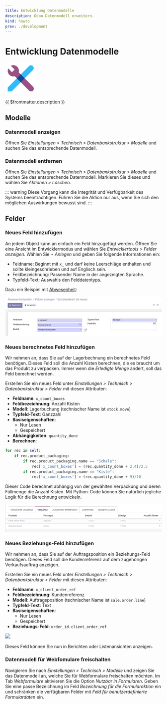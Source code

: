 ```yaml
---
title: Entwicklung Datenmodelle
description: Odoo Datenmodell erweitern.
kind: howto
prev: ./development
---
```


# Entwicklung Datenmodelle

![icons_odoo_web_studio](attachments/icons_odoo_web_studio.png)

{{ $frontmatter.description }}

## Modelle

### Datenmodell anzeigen

Öffnen Sie _Einstellungen > Technisch > Datenbankstruktur > Modelle_ und suchen Sie das entsprechende Datenmodell.

### Datenmodell entfernen

Öffnen Sie _Einstellungen > Technisch > Datenbankstruktur > Modelle_ und suchen Sie das entsprechende Datenmodell. Markieren Sie dieses und wählen Sie _Aktionen > Löschen_.

::: warning
Diese Vorgang kann die Integrität und Verfügbarkeit des Systems beeinträchtigen. Führen Sie die Aktion nur aus, wenn Sie sich den möglichen Auswirkungen bewusst sind.
:::

## Felder

### Neues Feld hinzufügen

An jedem Objekt kann an einfach ein Feld hinzugefügt werden. Öffnen Sie eine Ansicht im Entwicklermodus und wählen Sie _Entwicklertools > Felder anzeigen_. Wählen Sie _+ Anlegen_ und geben Sie folgende Informationen ein:

- Feldname: Beginnt mit `x_` und darf keine Leerschläge enthalten und sollte kleingeschrieben und auf Englisch sein.
- Feldbezeichnung: Passender Name in der angezeigten Sprache.
- Typfeld-Text: Auswahls den Felddatentyps.

Dazu ein Beispiel mit [Abwesenheit](HR%20Holidays.md):

![](attachments/Entwicklung%20Neues%20Feld%20auf%20Abwesenheitszeiten.png)

### Neues berechnetes Feld hinzufügen

Wir nehmen an, dass Sie auf der Lagerbechnung ein berechnetes Feld benötigen. Dieses Feld soll die Anzahl Kisten berechnen, die es braucht um das Produkt zu verpacken. Immer wenn die _Erledigte Menge_ ändert, soll das Feld berechnet werden.

Erstellen Sie ein neues Feld unter _Einstellungen > Technisch > Datenbankstruktur > Felder_ mit diesen Attributen:

- **Feldname**: `x_count_boxes`
- **Feldbezeichnung**: Anzahl Kisten
- **Modell**: Lagerbuchung (technischer Name ist `stock.move`)
- **Typfeld-Text**: Ganzzahl
- **Basiseigenschaften**:
    - Nur Lesen
    - Gespeichert
- **Abhängigkeiten**: `quantity_done`
- **Berechnen**:

```python
for rec in self:
	if rec.product_packaging:
		if rec.product_packaging.name == "Schale":
			rec['x_count_boxes'] = (rec.quantity_done + 2.4)/2.5
		if rec.product_packaging.name == "Kiste":
			rec['x_count_boxes'] = (rec.quantity_done + 9)/10
```

Dieser Code berechnet abhängig von der gewählten Verpackung und deren Füllmenge die Anzahl Kisten. Mit Python-Code können Sie natürlich jegliche Logik für die Berechnung entwickeln.

![](attachments/Entwicklung%20Berechnetes%20Feld.png)

### Neues Beziehungs-Feld hinzufügen

Wir nehmen an, dass Sie auf der Auftragsposition ein Beziehungs-Feld benötigen. Dieses Feld soll die Kundenreferenz auf dem zugehörigen Verkaufsauftrag anzeigen.

Erstellen Sie ein neues Feld unter _Einstellungen > Technisch > Datenbankstruktur > Felder_ mit diesen Attributen:

- **Feldname**: `x_client_order_ref`
- **Feldbezeichnung**: Kundenreferenz
- **Modell**: Auftragsposition (technischer Name ist `sale.order.line`)
- **Typfeld-Text**: Text
- **Basiseigenschaften**:
    - Nur Lesen
    - Gespeichert
- **Beziehungs-Feld**: `order_id.client_order_ref`

![](attachments/Entwicklung%20Neues%20Beziehungs-Feld%20hinzufügen.png)

Dieses Feld können Sie nun in Berichten oder Listenansichten anzeigen.

### Datenmodell für Webfomulare freischalten

Navigieren Sie nach _Einstellungen > Technisch > Modelle_ und zeigen Sie das Datenmodell an, welche Sie für Webformulare freischalten möchten. Im Tab _Webformulare_ aktivieren Sie die Option _Nutzbar in Formularen_. Geben Sie eine passe Bezeichnung im Feld _Bezeichnung für die Formularaktion_ ein und schränken die verfügbaren Felder mit _Feld für benutzerdefinierte Formulardaten_ ein.
